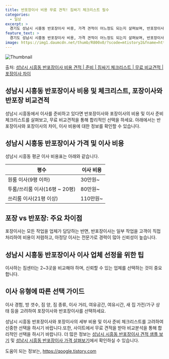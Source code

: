 ```yaml
---
title: 반포장이사 비용 무료 견적! 짐싸기 체크리스트 필수
categories:
  - 일상
excerpt: >
  경기도 성남시 시흥동 반포장이사 비용, 가격 견적이 어느정도 되는지 살펴보며, 반포장이사를 준비함에 있어 짐싸기 준비 체크리스트가 무엇인지 보겠습니다. 마지막으로 포장이사와 차이점을 통해 무료 비교견적으로 어떤 것이 더 합리적인 선택인지 공유 드립니다.성남시 시흥동 포장이사 견적 샘플 보기 👈 클릭성남시 시흥동 포장이사 가격 살펴보기 👈 클릭성남시 시흥동 반포장이사 평균 이사 비용평수성남시 시흥동 평균 이사 비용원룸 이사9평 이하 (1톤)30만원~투룸/쓰리룸 이사16평 ~ 20평 (2.5톤)80만원~쓰리룸 이사21평 (5톤) ~110만원~우리집 무료 이사견적 받기 👈 클릭포장 vs 반포장: 주요 차이점포장은 모든 작업을 업체가 담당하는 반면, 반포장은 일부 작업을 고객이 직접 처리하여 비용이 저렴하..
feature_text: >
  경기도 성남시 시흥동 반포장이사 비용, 가격 견적이 어느정도 되는지 살펴보며, 반포장이사를 준비함에 있어 짐싸기 준비 체크리스트가 무엇인지 보겠습니다. 마지막으로 포장이사와 차이점을 통해 무료 비교견적으로 어떤 것이 더 합리적인 선택인지 공유 드립니다.성남시 시흥동 포장이사 견적 샘플 보기 👈 클릭성남시 시흥동 포장이사 가격 살펴보기 👈 클릭성남시 시흥동 반포장이사 평균 이사 비용평수성남시 시흥동 평균 이사 비용원룸 이사9평 이하 (1톤)30만원~투룸/쓰리룸 이사16평 ~ 20평 (2.5톤)80만원~쓰리룸 이사21평 (5톤) ~110만원~우리집 무료 이사견적 받기 👈 클릭포장 vs 반포장: 주요 차이점포장은 모든 작업을 업체가 담당하는 반면, 반포장은 일부 작업을 고객이 직접 처리하여 비용이 저렴하..
image: https://img1.daumcdn.net/thumb/R800x0/?scode=mtistory2&fname=https%3A%2F%2Fblog.kakaocdn.net%2Fdn%2FclZt2L%2FbtsHcas3cme%2FU5SX8JCB4LpZH02GxVe5ck%2Fimg.webp
---
```


![Thumbnail](https://img1.daumcdn.net/thumb/R800x0/?scode=mtistory2&fname=https%3A%2F%2Fblog.kakaocdn.net%2Fdn%2FclZt2L%2FbtsHcas3cme%2FU5SX8JCB4LpZH02GxVe5ck%2Fimg.webp)

<p>출처: <a href="https://qoogle.tistory.com/9091" rel="dofollow">성남시 시흥동 반포장이사 비용 견적 | 준비 | 짐싸기 체크리스트 | 무료 비교견적 | 포장이사 차이</a> </p>

## 성남시 시흥동 반포장이사 비용 및 체크리스트, 포장이사와 반포장 비교견적



성남시 시흥동에서 이사를 준비하고 있다면 반포장이사와 포장이사의 비용 및 이사 준비 체크리스트를 살펴보고, 무료 비교견적을 통해 합리적인
선택을 하세요. 아래에서는 반포장이사와 포장이사의 차이, 이사 비용에 대한 정보를 확인할 수 있습니다.

## 성남시 시흥동 반포장이사 가격 및 이사 비용

성남시 시흥동 평균 이사 비용표는 아래와 같습니다.

**평수** | **이사 비용**  
---|---  
원룸 이사(9평 이하) | 30만원~  
투룸/쓰리룸 이사(16평 ~ 20평) | 80만원~  
쓰리룸 이사(21평 이상) | 110만원~  
  


## 포장 vs 반포장: 주요 차이점

포장이사는 모든 작업을 업체가 담당하는 반면, 반포장이사는 일부 작업을 고객이 직접 처리하여 비용이 저렴하고, 아정당 이사는 전문가로 경력이
많아 신뢰성이 높습니다.

## 성남시 시흥동 반포장이사 이사 업체 선정을 위한 팁

이사하는 짐센터는 2~3곳을 비교해야 하며, 신뢰할 수 있는 업체를 선택하는 것이 중요합니다.

## 이사 유형에 따른 선택 가이드

이사 경험, 방 갯수, 짐 양, 짐 종류, 이사 거리, 여유공간, 여유시간, 새 집 가전/가구 상태 등을 고려하여 포장이사와 반포장이사를
선택하세요.

성남시 시흥동 반포장이사와 포장이사의 세부 비용 및 이사 준비 체크리스트를 고려하여 신중한 선택을 하시기 바랍니다.또한, 사이트에서 무료
견적을 받아 비교분석을 통해 합리적인 선택을 하시기 바랍니다. 더 많은 정보는 [성남시 시흥동 반포장이사 견적 샘플
보기](https://example.com) 및 [성남시 시흥동 반포장이사 가격 살펴보기](https://example.com)에서 확인하실
수 있습니다.

 

도움이 되는 정보는, <a href="https://qoogle.tistory.com" rel="dofollow">https://qoogle.tistory.com</a>


